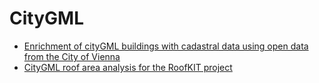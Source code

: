 # CityGML

* [Enrichment of cityGML buildings with cadastral data using open data from the City of Vienna](CityGML_Building_Enrichment.md)
* [CityGML roof area analysis for the RoofKIT project](CityGML_Building_RoofAnalysis.md)
